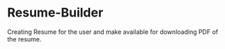 # Resume-Builder
Creating Resume for the user and make available for downloading  PDF of the resume.
